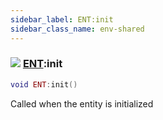 ```yaml
---
sidebar_label: ENT:init
sidebar_class_name: env-shared
---
```


### ![](/img/wiki/shared.png) [ENT](../ent/README.md):init

```lua
void ENT:init()
```

Called when the entity is initialized<br/>
